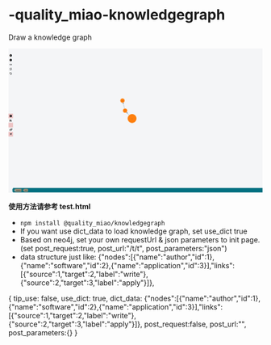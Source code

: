 # -quality_miao-knowledgegraph
Draw a knowledge graph

![Overview](./pics/1.png "这是一个示例图片")

**使用方法请参考 test.html**
- `npm install @quality_miao/knowledgegraph`
- If you want use dict_data to load knowledge graph, set use_dict true 
- Based on neo4j, set your own requestUrl & json parameters to init page.(set post_request:true, post_url:"/t/t", post_parameters:"json")
- data structure just like: {"nodes":[{"name":"author","id":1},{"name":"software","id":2},{"name":"application","id":3}],"links":[{"source":1,"target":2,"label":"write"},{"source":2,"target":3,"label":"apply"}]},

{
    tip_use: false,
    use_dict: true,
    dict_data: {"nodes":[{"name":"author","id":1},{"name":"software","id":2},{"name":"application","id":3}],"links":[{"source":1,"target":2,"label":"write"},{"source":2,"target":3,"label":"apply"}]},
    post_request:false,
    post_url:"",
    post_parameters:{}
}

